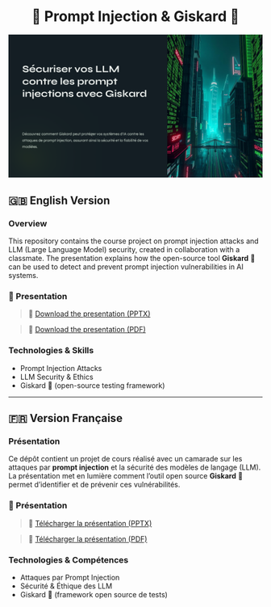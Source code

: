 <div align="center">
  <h1>🧠 Prompt Injection & Giskard 🐢</h1>
  <a href="./presentation/Securiser-vos-LLM-contre-les-prompt-injections-avec-Giskard.pdf"><img src="./resources/Securiser-vos-LLM-contre-les-prompt-injections-avec-Giskard.png"/></a>
</div>

## 🇬🇧 English Version

### Overview

This repository contains the course project on prompt injection attacks and LLM (Large Language Model) security, created in collaboration with a classmate. The presentation explains how the open-source tool **Giskard** 🐢 can be used to detect and prevent prompt injection vulnerabilities in AI systems.

### 📄 Presentation

> 🔗 [Download the presentation (PPTX)](./presentation/Securiser-vos-LLM-contre-les-prompt-injections-avec-Giskard.pptx)

> 🔗 [Download the presentation (PDF)](./presentation/Securiser-vos-LLM-contre-les-prompt-injections-avec-Giskard.pdf)

### Technologies & Skills

- Prompt Injection Attacks
- LLM Security & Ethics
- Giskard 🐢 (open-source testing framework)

---

## 🇫🇷 Version Française

### Présentation

Ce dépôt contient un projet de cours réalisé avec un camarade sur les attaques par **prompt injection** et la sécurité des modèles de langage (LLM). La présentation met en lumière comment l’outil open source **Giskard** 🐢 permet d’identifier et de prévenir ces vulnérabilités.

### 📄 Présentation

> 🔗 [Télécharger la présentation (PPTX)](./presentation/Securiser-vos-LLM-contre-les-prompt-injections-avec-Giskard.pptx)

> 🔗 [Télécharger la présentation (PDF)](./presentation/Securiser-vos-LLM-contre-les-prompt-injections-avec-Giskard.pdf)

### Technologies & Compétences

- Attaques par Prompt Injection
- Sécurité & Éthique des LLM
- Giskard 🐢 (framework open source de tests)
